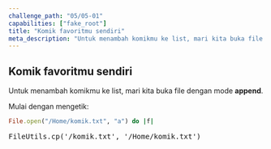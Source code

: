 ```yaml
---
challenge_path: "05/05-01"
capabilities: ["fake_root"]
title: "Komik favoritmu sendiri"
meta_description: "Untuk menambah komikmu ke list, mari kita buka file dengan mode append."
---
```


## Komik favoritmu sendiri

Untuk menambah komikmu ke list, mari kita buka file dengan mode **append**.

Mulai dengan mengetik:

```ruby
File.open("/Home/komik.txt", "a") do |f|
```

<pre id="code-prefill">
FileUtils.cp('/komik.txt', '/Home/komik.txt')
</pre>
